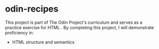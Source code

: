 # odin-recipes

This project is part of The Odin Project's curriculum and serves as a practice exercise for HTML . By completing this project, I will demonstrate proficiency in:

- HTML structure and semantics